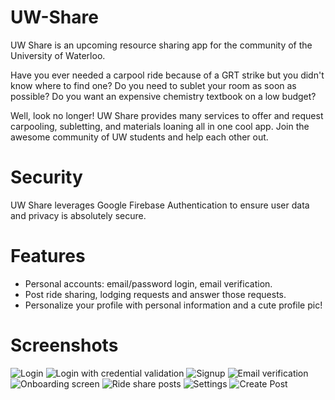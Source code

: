 # UW-Share

UW Share is an upcoming resource sharing app for the community of the University of Waterloo.

Have you ever needed a carpool ride because of a GRT strike but you didn't know where to find one? Do you need to sublet your 
room as soon as possible? Do you want an expensive chemistry textbook on a low budget?

Well, look no longer! UW Share provides many services to offer and request carpooling, subletting, and materials loaning all in one cool app. Join the awesome community of UW students and help each other out.

# Security

UW Share leverages Google Firebase Authentication to ensure user data and privacy is absolutely secure. 

# Features

- Personal accounts: email/password login, email verification.
- Post ride sharing, lodging requests and answer those requests.
- Personalize your profile with personal information and a cute profile pic!

# Screenshots

![Login](https://github.com/j927chen/UW-Share/blob/master/README_images/login.png)
![Login with credential validation](https://github.com/j927chen/UW-Share/blob/master/README_images/login_with_error.png)
![Signup](https://github.com/j927chen/UW-Share/blob/master/README_images/sign_up.png)
![Email verification](https://github.com/j927chen/UW-Share/blob/master/README_images/email_verification.png)
![Onboarding screen](https://github.com/j927chen/UW-Share/blob/master/README_images/onboarding.png)
![Ride share posts](https://github.com/j927chen/UW-Share/blob/master/README_images/ride_share.png)
![Settings](https://github.com/j927chen/UW-Share/blob/master/README_images/settings.png)
![Create Post](https://github.com/j927chen/UW-Share/blob/master/README_images/create_post.png)


